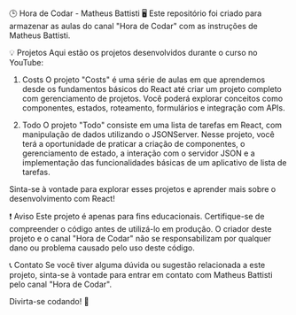 🕒 Hora de Codar - Matheus Battisti 🖥️
Este repositório foi criado para armazenar as aulas do canal "Hora de Codar" com as instruções de Matheus Battisti.

💡 Projetos
Aqui estão os projetos desenvolvidos durante o curso no YouTube:

1. Costs
O projeto "Costs" é uma série de aulas em que aprendemos desde os fundamentos básicos do React até criar um projeto completo com gerenciamento de projetos. Você poderá explorar conceitos como componentes, estados, roteamento, formulários e integração com APIs.

2. Todo
O projeto "Todo" consiste em uma lista de tarefas em React, com manipulação de dados utilizando o JSONServer. Nesse projeto, você terá a oportunidade de praticar a criação de componentes, o gerenciamento de estado, a interação com o servidor JSON e a implementação das funcionalidades básicas de um aplicativo de lista de tarefas.

Sinta-se à vontade para explorar esses projetos e aprender mais sobre o desenvolvimento com React!

❗ Aviso
Este projeto é apenas para fins educacionais. Certifique-se de compreender o código antes de utilizá-lo em produção. O criador deste projeto e o canal "Hora de Codar" não se responsabilizam por qualquer dano ou problema causado pelo uso deste código.

📞 Contato
Se você tiver alguma dúvida ou sugestão relacionada a este projeto, sinta-se à vontade para entrar em contato com Matheus Battisti pelo canal "Hora de Codar".

Divirta-se codando! 🎉
